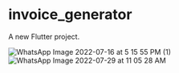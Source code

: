# invoice_generator

A new Flutter project.

![WhatsApp Image 2022-07-16 at 5 15 55 PM (1)](https://user-images.githubusercontent.com/111631451/185783968-8c221dce-e2ee-462d-bd60-4e439c61a04d.jpeg) ![WhatsApp Image 2022-07-29 at 11 05 28 AM](https://user-images.githubusercontent.com/111631451/185783907-18fa7f6d-7165-460b-865f-9a9a6af4a148.jpeg)




